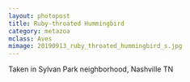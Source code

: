 ```yaml
---
layout: photopost
title: Ruby-throated Hummingbird
category: metazoa
mclass: Aves
mimage: 20190913_ruby_throated_hummingbird_s.jpg
---
```


Taken in Sylvan Park neighborhood, Nashville TN
